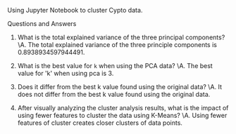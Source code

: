 Using Jupyter Notebook to cluster Cypto data.

Questions and Answers

1. What is the total explained variance of the three principal components?
\A. The total explained variance of the three principle components is 0.8938934597944491.

3. What is the best value for `k` when using the PCA data?
\A. The best value for 'k' when using pca is 3.

4. Does it differ from the best k value found using the original data?
\A. It does not differ from the best k value found using the original data.

5. After visually analyzing the cluster analysis results, what is the impact of using fewer features to cluster the data using K-Means?
\A. Using fewer features of cluster creates closer clusters of data points.
